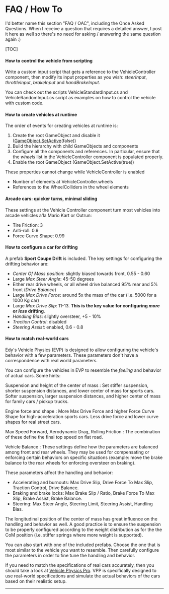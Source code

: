# FAQ / How To

I'd better name this section "FAQ / OAC", including the Once Asked Questions. When I receive a
question that requires a detailed answer, I post it here as well so there's no need for asking /
answering the same question again :)

[TOC]

#### How to control the vehicle from scripting

Write a custom input script that gets a reference to the VehicleController component, then modify
its input properties as you wish: _steerInput_, _throttleInput_, _brakeInput_ and _handBrakeInput_.

You can check out the scripts VehicleStandardInput.cs and VehicleRandomInput.cs script as examples
on how to control the vehicle with custom code.

#### How to create vehicles at runtime

The order of events for creating vehicles at runtime is:

1. Create the root GameObject and disable it ([GameObject.SetActive](http://docs.unity3d.com/ScriptReference/GameObject.SetActive.html)(false))
2. Build the hierarchy with child GameObjects and components
3. Configure all the components and references. In particular, ensure that the _wheels_ list in
	the VehicleController component is populated properly.
4. Enable the root GameObject (GameObject.SetActive(true))

These properties cannot change while VehicleController is enabled

- Number of elements at VehicleController.wheels
- References to the WheelColliders in the wheel elements

#### Arcade cars: quicker turns, minimal sliding

These settings at the Vehicle Controller component turn most vehicles into arcade vehicles
a'la Mario Kart or Outrun:

- Tire Friction: 3
- Anti-roll: 0.9
- Force Curve Shape: 0.99

#### How to configure a car for drifting

A prefab **Sport Coupe Drift** is included. The key settings for configuring the drifting behavior
are:

- _Center Of Mass position_: slightly biased towards front, 0.55 - 0.60
- Large _Max Steer Angle_: 45-50 degrees
- Either rear drive wheels, or all wheel drive balanced 95% rear and 5% front (_Drive Balance_)
- Large _Max Drive Force_: around 5x the mass of the car (i.e. 5000 for a 1000 Kg car)
- Large _Max Drive Slip_: 11-13. **This is the key value for configuring _more_ or _less_ drifting**.
- _Handling Bias_: slightly oversteer, +5 - 10%
- _Traction Control_: disabled
- _Steering Assist_: enabled, 0.6 - 0.8

#### How to match real-world cars

Edy's Vehicle Physics (EVP) is designed to allow configuring the vehicle's behavior with a few
parameters. These parameters don't have a correspondence with real world parameters.

You can configure the vehicles in EVP to resemble the _feeling_ and behavior of actual cars.
Some hints:

Suspension and height of the center of mass
:	Set stiffer suspension, shorter suspension distances, and lower center of mass for sports cars.
	Softer suspension, larger suspension distances, and higher center of mass for family cars /
	pickup trucks.

Engine force and shape
:	More Max Drive Force and higher Force Curve Shape for high-acceleration sports cars. Less drive
	force and lower curve shapes for real street cars.

Max Speed Forward, Aerodynamic Drag, Rolling Friction
:	The combination of these define the final top speed on flat road.

Vehicle Balance
:	These settings define how the parameters are balanced among front and rear wheels. They may be
	used for compensating or enforcing certain behaviors on specific situations (example: move the
	brake balance to the rear wheels for enforcing oversteer on braking).

These parameters affect the handling and behavior:

- Accelerating and burnouts: Max Drive Slip, Drive Force To Max Slip, Traction Control, Drive
	Balance.
- Braking and brake locks: Max Brake Slip / Ratio, Brake Force To Max Slip, Brake Assist, Brake
	Balance.
- Steering: Max Steer Angle, Steering Limit, Steering Assist, Handling Bias.

The longitudinal position of the center of mass has great influence on the handling and behavior as
well. A good practice is to ensure the suspension to be properly configured according to the weight
distribution as for the the CoM position (i.e. stiffer springs where more weight is supported).

You can also start with one of the included prefabs. Choose the one that is most similar to the
vehicle you want to resemble. Then carefully configure the parameters in order to fine tune the
handling and behavior.

If you need to match the specifications of real cars accurately, then you should take a look at
[Vehicle Physics Pro](http://vehiclephysics.com). VPP is specifically designed to use real-world
specifications and simulate the actual behaviors of the cars based on their realistic setup.

---